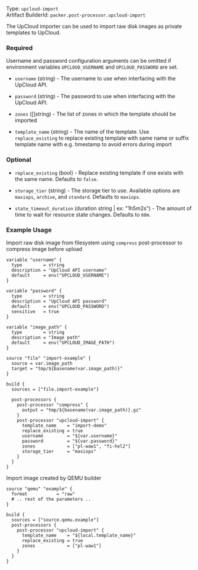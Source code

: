 
Type: `upcloud-import`  
Artifact BuilderId: `packer.post-processor.upcloud-import`

The UpCloud importer can be used to import raw disk images as private templates to UpCloud.

### Required
Username and password configuration arguments can be omitted if environment variables `UPCLOUD_USERNAME` and `UPCLOUD_PASSWORD` are set.

<!-- Code generated from the comments of the Config struct in post-processor/upcloud-import/config.go; DO NOT EDIT MANUALLY -->

- `username` (string) - The username to use when interfacing with the UpCloud API.

- `password` (string) - The password to use when interfacing with the UpCloud API.

- `zones` ([]string) - The list of zones in which the template should be imported

- `template_name` (string) - The name of the template. Use `replace_existing` to replace existing template
  with same name or suffix template name with e.g. timestamp to avoid errors during import

<!-- End of code generated from the comments of the Config struct in post-processor/upcloud-import/config.go; -->


### Optional

<!-- Code generated from the comments of the Config struct in post-processor/upcloud-import/config.go; DO NOT EDIT MANUALLY -->

- `replace_existing` (bool) - Replace existing template if one exists with the same name. Defaults to `false`.

- `storage_tier` (string) - The storage tier to use. Available options are `maxiops`, `archive`, and `standard`. Defaults to `maxiops`.

- `state_timeout_duration` (duration string | ex: "1h5m2s") - The amount of time to wait for resource state changes. Defaults to `60m`.

<!-- End of code generated from the comments of the Config struct in post-processor/upcloud-import/config.go; -->



### Example Usage

Import raw disk image from filesystem using `compress` post-processor to compress image before upload
```hcl
variable "username" {
  type        = string
  description = "UpCloud API username"
  default     = env("UPCLOUD_USERNAME")
}

variable "password" {
  type        = string
  description = "UpCloud API password"
  default     = env("UPCLOUD_PASSWORD")
  sensitive   = true
}

variable "image_path" {
  type        = string
  description = "Image path"
  default     = env("UPCLOUD_IMAGE_PATH")
}

source "file" "import-example" {
  source = var.image_path
  target = "tmp/${basename(var.image_path)}"
}

build {
  sources = ["file.import-example"]

  post-processors {
    post-processor "compress" {
      output = "tmp/${basename(var.image_path)}.gz"
    }
    post-processor "upcloud-import" {
      template_name    = "import-demo"
      replace_existing = true
      username         = "${var.username}"
      password         = "${var.password}"
      zones            = ["pl-waw1", "fi-hel2"]
      storage_tier     = "maxiops"
    }
  }
}

```

Import image created by QEMU builder
```hcl
source "qemu" "example" {
  format           = "raw"
  # .. rest of the parameters ..
}

build {
  sources = ["source.qemu.example"]
  post-processors {
    post-processor "upcloud-import" {
      template_name    = "${local.template_name}"
      replace_existing = true
      zones            = ["pl-waw1"]
    }
  }
}
```
